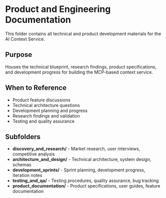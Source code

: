 # Product and Engineering Documentation

This folder contains all technical and product development materials for the AI Context Service.

## Purpose
Houses the technical blueprint, research findings, product specifications, and development progress for building the MCP-based context service.

## When to Reference
- Product feature discussions
- Technical architecture questions
- Development planning and progress
- Research findings and validation
- Testing and quality assurance

## Subfolders
- **discovery_and_research/** - Market research, user interviews, competitive analysis
- **architecture_and_design/** - Technical architecture, system design, schemas
- **development_sprints/** - Sprint planning, development progress, iteration notes
- **testing_and_qa/** - Testing procedures, quality assurance, bug tracking
- **product_documentation/** - Product specifications, user guides, feature documentation
